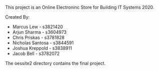 This project is an Online Electroninc Store for Building IT Systems 2020.

Created By:

- Marcus Lew - s3821420
- Arjun Sharma - s3604973 
- Chris Priskas - s3781828
- Nicholas Santosa - s3844591
- Joshua Kreppold - s3838911
- Jacob Bell - s3782072

The oessite2 directory contains the final project.
